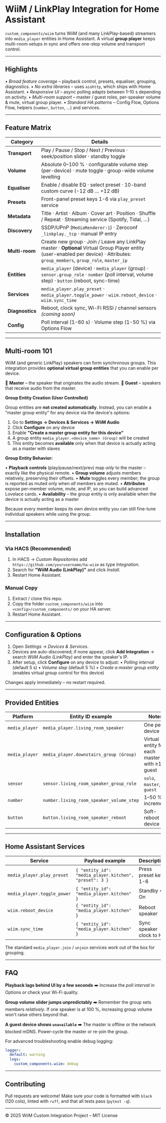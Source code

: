 # WiiM / LinkPlay Integration for Home Assistant

`custom_components/wiim` turns WiiM (and many LinkPlay-based) streamers into `media_player` entities in Home Assistant. A virtual **group player** keeps multi-room setups in sync and offers one-stop volume and transport control.

---

## Highlights

• _Broad feature coverage_ – playback control, presets, equaliser, grouping, diagnostics.
• _No extra libraries_ – uses `aiohttp`, which ships with Home Assistant.
• _Responsive UI_ – async polling adapts between 1–10 s depending on activity.
• _Multi-room support_ – master / guest roles, per-speaker volume & mute, virtual group player.
• _Standard HA patterns_ – Config Flow, Options Flow, helpers (`number`, `button`, …) and services.

---

## Feature Matrix

| Category        | Details                                                                                                                                                                           |
| --------------- | --------------------------------------------------------------------------------------------------------------------------------------------------------------------------------- |
| **Transport**   | Play / Pause / Stop / Next / Previous · seek/position slider · standby toggle                                                                                                     |
| **Volume**      | Absolute 0–100 % · configurable volume step (per-device) · mute toggle · group-wide volume levelling                                                                              |
| **Equaliser**   | Enable / disable EQ · select preset · 10-band custom curve (-12 dB … +12 dB)                                                                                                      |
| **Presets**     | Front-panel preset keys 1-6 via `play_preset` service                                                                                                                             |
| **Metadata**    | Title · Artist · Album · Cover art · Position · Shuffle / Repeat · Streaming service (Spotify, Tidal, …)                                                                          |
| **Discovery**   | SSDP/UPnP (`MediaRenderer:1`) · Zeroconf `_linkplay._tcp` · manual IP entry                                                                                                       |
| **Multi-room**  | Create new group · Join / Leave any LinkPlay master · **Optional** Virtual Group Player entity (user-enabled per device) · Attributes: `group_members`, `group_role`, `master_ip` |
| **Entities**    | `media_player` (device) · `media_player` (group) · `sensor.group_role` · `number` (poll interval, volume step) · `button` (reboot, sync-time)                                     |
| **Services**    | `media_player.play_preset` · `media_player.toggle_power` · `wiim.reboot_device` · `wiim.sync_time`                                                                                |
| **Diagnostics** | Reboot, clock sync, Wi-Fi RSSI / channel sensors _(coming soon)_                                                                                                                  |
| **Config**      | Poll interval (1-60 s) · Volume step (1-50 %) via Options Flow                                                                                                                    |

---

## Multi-room 101

WiiM (and generic LinkPlay) speakers can form synchronous groups. This integration provides **optional virtual group entities** that you can enable per device.

🔹 **Master** – the speaker that originates the audio stream.
🔹 **Guest** – speakers that receive audio from the master.

**Group Entity Creation (User Controlled)**

Group entities are **not created automatically**. Instead, you can enable a "master group entity" for any device via the device's options:

1. Go to **Settings → Devices & Services → WiiM Audio**
2. Click **Configure** on any device
3. Enable **"Create a master group entity for this device"**
4. A group entity `media_player.<device_name> (Group)` will be created
5. This entity becomes **available** only when that device is actually acting as a master with slaves

**Group Entity Behavior:**

• **Playback controls** (play/pause/next/prev) map _only_ to the master – exactly like the physical remote.
• **Group volume** adjusts members relatively, preserving their offsets.
• **Mute** toggles every member; the group is reported as muted only when _all_ members are muted.
• **Attributes** expose per-member volume, mute, and IP, so you can build advanced Lovelace cards.
• **Availability** – the group entity is only available when the device is actually acting as a master

Because every member keeps its own device entity you can still fine-tune individual speakers while using the group.

---

## Installation

### Via HACS (Recommended)

1. In HACS → _Custom Repositories_ add `https://github.com/yourusername/ha-wiim` as type _Integration_.
2. Search for **"WiiM Audio (LinkPlay)"** and click _Install_.
3. Restart Home Assistant.

### Manual Copy

1. Extract / clone this repo.
2. Copy the folder `custom_components/wiim` into `<config>/custom_components/` on your HA server.
3. Restart Home Assistant.

---

## Configuration & Options

1. Open _Settings → Devices & Services_.
2. Devices are auto-discovered; if none appear, click **Add Integration** → search _WiiM Audio (LinkPlay)_ and enter the speaker's IP.
3. After setup, click **Configure** on any device to adjust:
   • _Polling interval_ (default 5 s)
   • _Volume step_ (default 5 %)
   • _Create a master group entity_ (enables virtual group control for this device)

Changes apply immediately – no restart required.

---

## Provided Entities

| Platform       | Entity ID example                        | Notes                                        |
| -------------- | ---------------------------------------- | -------------------------------------------- |
| `media_player` | `media_player.living_room_speaker`       | One per device                               |
| `media_player` | `media_player.downstairs_group (Group)`  | Virtual entity for each master with ≥1 guest |
| `sensor`       | `sensor.living_room_speaker_group_role`  | `solo`, `master`, or `guest`                 |
| `number`       | `number.living_room_speaker_volume_step` | 1–50 % increment                             |
| `button`       | `button.living_room_speaker_reboot`      | Soft-reboot device                           |

---

## Home Assistant Services

| Service                     | Payload example                                        | Description              |
| --------------------------- | ------------------------------------------------------ | ------------------------ |
| `media_player.play_preset`  | `{ "entity_id": "media_player.kitchen", "preset": 3 }` | Press preset key 1-6     |
| `media_player.toggle_power` | `{ "entity_id": "media_player.kitchen" }`              | Standby ↔ On             |
| `wiim.reboot_device`        | `{ "entity_id": "media_player.kitchen" }`              | Reboot speaker           |
| `wiim.sync_time`            | `{ "entity_id": "media_player.kitchen" }`              | Sync speaker clock to HA |

The standard `media_player.join` / `unjoin` services work out of the box for grouping.

---

## FAQ

**Playback lags behind UI by a few seconds**
➡️ Increase the _poll interval_ in Options or check your Wi-Fi quality.

**Group volume slider jumps unpredictably**
➡️ Remember the group sets members _relatively_. If one speaker is at 100 %, increasing group volume won't raise others beyond that.

**A guest device shows `unavailable`**
➡️ The master is offline or the network blocked mDNS. Power-cycle the master or re-join the group.

For advanced troubleshooting enable debug logging:

```yaml
logger:
  default: warning
  logs:
    custom_components.wiim: debug
```

---

## Contributing

Pull requests are welcome! Make sure your code is formatted with `black` (120 cols), linted with `ruff`, and that all tests pass (`pytest -q`).

---

© 2025 WiiM Custom Integration Project – MIT License
